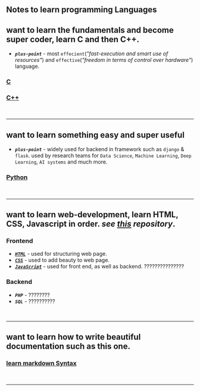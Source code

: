 ## Notes to learn programming Languages

## want to learn the fundamentals and become super coder, learn C and then  C++.
- ***``plus-point``*** - most ``effecient``(_"fast-execution and smart use of resources"_) and ``effective``(_"freedom in terms of control over hardware"_) language.
### [C ](https://github.com/saif-mal1k/programming/tree/main/C "click to open C notes") 
### [C++ ](https://github.com/saif-mal1k/programming/tree/main/c%2B%2B "click to open C++ notes")


<br/>

---

## want to learn something easy and super useful
- ***``plus-point``*** - widely used for backend in framework such as ``django`` & ``flask``. used by research teams for ``Data Science``, ``Machine Learning``, ``Deep Learning``, ``AI systems`` and much more.
### [Python ](https://github.com/saif-mal1k/programming/tree/main/Python "click to open python notes")


<br/>

---

## want to learn web-development, learn HTML, CSS, Javascript in order. _see <a href="https://github.com/saif-mal1k/web-development" title="click to see web-development repository">this</a> repository_.

### Frontend
- ***<a href="https://github.com/saif-mal1k/web-development/tree/main/HTML" title="click to open HTML notes">``HTML``</a>*** - used for structuring web page.
- ***<a href="https://github.com/saif-mal1k/web-development/tree/main/CSS" title="click to open CSS notes">``CSS``</a>*** - used to add beauty to web page.
- ***<a href="https://github.com/saif-mal1k/programming/tree/main/JavaScript" title="click to open JavaScript notes">``JavaScript``</a>*** - used for front end, as well as backend. ???????????????

### Backend
- ***``PHP``*** - ????????
- ***``SQL``*** - ??????????

<br/>

---

## want to learn how to write beautiful documentation such as this one. 
### [learn markdown Syntax](https://github.com/saif-mal1k/programming/tree/main/md%20(markdown) "click to open md syntax notes") 

<br/>

---


